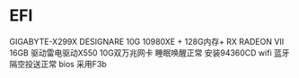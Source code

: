 # EFI
GIGABYTE-X299X DESIGNARE 10G
10980XE + 128G内存+ RX RADEON VII 16GB
驱动雷电驱动X550 10G双万兆网卡
睡眠唤醒正常
安装94360CD wifi 蓝牙 隔空投送正常
bios 采用F3b  
